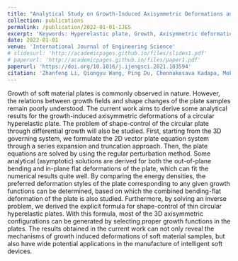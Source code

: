 ```yaml
---
title: "Analytical Study on Growth-Induced Axisymmetric Deformations and Shape-Control of Circular Hyperelastic Plates"
collection: publications
permalink: /publication/2022-01-01-IJES
excerpt: 'Keywords: Hyperelastic plate, Growth, Axisymmetric deformation, Analytical solution, Shape-control.'
date: 2022-01-01
venue: 'International Journal of Engineering Science'
# slidesurl: 'http://academicpages.github.io/files/slides1.pdf'
# paperurl: 'http://academicpages.github.io/files/paper1.pdf'
paperurl: 'https://doi.org/10.1016/j.ijengsci.2021.103594'
citation: 'Zhanfeng Li, Qiongyu Wang, Ping Du, Chennakesava Kadapa, Mokarram Hossain, and Jiong Wang. (2022). &quot;Analytical Study on Growth-Induced Axisymmetric Deformations and Shape-Control of Circular Hyperelastic Plates.&quot; <i>International Journal of Engineering Science</i>. 170: 103594.'
---
```


Growth of soft material plates is commonly observed in nature. However, the relations between growth fields and shape changes of the plate samples remain poorly understood. The current work aims to derive some analytical results for the growth-induced axisymmetric deformations of a circular hyperelastic plate. The problem of shape-control of the circular plate through differential growth will also be studied. First, starting from the 3D governing system, we formulate the 2D vector plate equation system through a series expansion and truncation approach. Then, the plate equations are solved by using the regular perturbation method. Some analytical (asymptotic) solutions are derived for both the out-of-plane bending and in-plane flat deformations of the plate, which can fit the numerical results quite well. By comparing the energy densities, the preferred deformation styles of the plate corresponding to any given growth functions can be determined, based on which the combined bending-flat deformation of the plate is also studied. Furthermore, by solving an inverse problem, we derived the explicit formula for shape-control of thin circular hyperelastic plates. With this formula, most of the 3D axisymmetric configurations can be generated by selecting proper growth functions in the plates. The results obtained in the current work can not only reveal the mechanisms of growth induced deformations of soft material samples, but also have wide potential applications in the manufacture of intelligent soft devices.

<!-- The contents above will be part of a list of publications, if the user clicks the link for the publication than the contents of section will be rendered as a full page, allowing you to provide more information about the paper for the reader. When publications are displayed as a single page, the contents of the above "citation" field will automatically be included below this section in a smaller font. -->